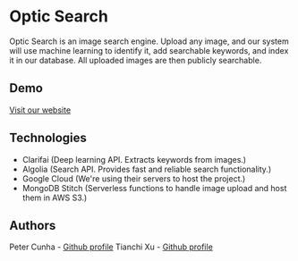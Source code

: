 # Optic Search
Optic Search is an image search engine. Upload any image, and our system will use machine learning to identify it, add searchable keywords, and index it in our database. All uploaded images are then publicly searchable.

## Demo

[Visit our website](https://opticsearch.net)

## Technologies

- Clarifai (Deep learning API. Extracts keywords from images.)
- Algolia (Search API. Provides fast and reliable search functionality.)
- Google Cloud (We're using their servers to host the project.)
- MongoDB Stitch (Serverless functions to handle image upload and host them in AWS S3.)

## Authors
Peter Cunha - [Github profile](https://github.com/petercunha)
Tianchi Xu - [Github profile](https://github.com/miticm)
